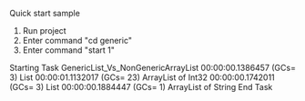 Quick start sample
1. Run project
2. Enter command "cd generic"
3. Enter command "start 1"

Starting Task GenericList_Vs_NonGenericArrayList
00:00:00.1386457 (GCs=  3) List<Int32>
00:00:01.1132017 (GCs= 23) ArrayList of Int32
00:00:00.1742011 (GCs=  3) List<String>
00:00:00.1884447 (GCs=  1) ArrayList of String
End Task
